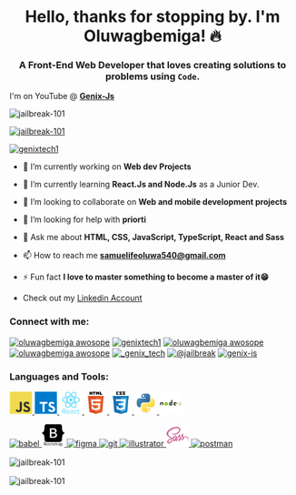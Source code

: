 <h1 align="center">Hello, thanks for stopping by. I'm Oluwagbemiga! 🔥</h1>
<h3 align="center">A Front-End Web Developer that loves creating solutions to problems using <code>Code</code>.</h3>

I'm on YouTube @ [**Genix-Js**](https://www.youtube.com/channel/UCoUdtpdcWXr-Wk0jLaLN04w)

<p align="left"> <img src="https://komarev.com/ghpvc/?username=jailbreak-101&label=Profile%20views&color=0e75b6&style=flat" alt="jailbreak-101" /> </p>

<p align="left"> <a href="https://github.com/ryo-ma/github-profile-trophy"><img src="https://github-profile-trophy.vercel.app/?username=jailbreak-101" alt="jailbreak-101" /></a> </p>

<p align="left"> <a href="https://twitter.com/genixtech1" target="blank"><img src="https://img.shields.io/twitter/follow/genixtech1?logo=twitter&style=for-the-badge" alt="genixtech1" /></a> </p>

- 🔭 I’m currently working on **Web dev Projects**

- 🌱 I’m currently learning **React.Js and Node.Js** as a Junior Dev.

- 👯 I’m looking to collaborate on **Web and mobile development projects**

- 🤝 I’m looking for help with **priorti**

- 💬 Ask me about **HTML, CSS, JavaScript, TypeScript, React and Sass**

- 📫 How to reach me **samuelifeoluwa540@gmail.com**

- ⚡ Fun fact **I love to master something to become a master of it😁**

- Check out my [Linkedin Account](www.linkedin.com/in/genix-jailbreak)

<!-- ### Blogs posts -->
<!-- BLOG-POST-LIST:START -->
<!-- BLOG-POST-LIST:END -->

<h3 align="left">Connect with me:</h3>
<p align="left">
<a href="https://dev.to/jailbreak" target="blank"><img align="center" src="https://raw.githubusercontent.com/rahuldkjain/github-profile-readme-generator/master/src/images/icons/Social/devto.svg" alt="oluwagbemiga awosope" height="30" width="40" /></a>
<a href="https://twitter.com/GenixTech1" target="blank"><img align="center" src="https://raw.githubusercontent.com/rahuldkjain/github-profile-readme-generator/master/src/images/icons/Social/twitter.svg" alt="genixtech1" height="30" width="40" /></a>
<a href="https://www.linkedin.com/in/genix-jailbreak/" target="blank"><img align="center" src="https://raw.githubusercontent.com/rahuldkjain/github-profile-readme-generator/master/src/images/icons/Social/linked-in-alt.svg" alt="oluwagbemiga awosope" height="30" width="40" /></a>
<a href="https://fb.com/oluwagbemiga awosope" target="blank"><img align="center" src="https://raw.githubusercontent.com/rahuldkjain/github-profile-readme-generator/master/src/images/icons/Social/facebook.svg" alt="oluwagbemiga awosope" height="30" width="40" /></a>
<a href="https://instagram.com/_genix_tech" target="blank"><img align="center" src="https://raw.githubusercontent.com/rahuldkjain/github-profile-readme-generator/master/src/images/icons/Social/instagram.svg" alt="_genix_tech" height="30" width="40" /></a>
<a href="https://hashnode.com/@jailbreak" target="blank"><img align="center" src="https://raw.githubusercontent.com/rahuldkjain/github-profile-readme-generator/master/src/images/icons/Social/hashnode.svg" alt="@jailbreak" height="30" width="40" /></a>
<a href="https://www.youtube.com/channel/UCoUdtpdcWXr-Wk0jLaLN04w" target="blank"><img align="center" src="https://raw.githubusercontent.com/rahuldkjain/github-profile-readme-generator/master/src/images/icons/Social/youtube.svg" alt="genix-js" height="30" width="40" /></a>
</p>

<h3 align="left">Languages and Tools:</h3>
<p align="left"> 
<a href="https://developer.mozilla.org/en-US/docs/Web/JavaScript" target="_blank" rel="noreferrer"> <img src="https://raw.githubusercontent.com/devicons/devicon/master/icons/javascript/javascript-original.svg" alt="javascript" width="40" height="40"/> </a> <a href="https://www.typescriptlang.org/" target="_blank" rel="noreferrer"> <img src="https://raw.githubusercontent.com/devicons/devicon/master/icons/typescript/typescript-original.svg" alt="typescript" width="40" height="40"/> </a> <a href="https://reactjs.org/" target="_blank" rel="noreferrer"> <img src="https://raw.githubusercontent.com/devicons/devicon/master/icons/react/react-original-wordmark.svg" alt="react" width="40" height="40"/> </a> <a href="https://www.w3.org/html/" target="_blank" rel="noreferrer"> <img src="https://raw.githubusercontent.com/devicons/devicon/master/icons/html5/html5-original-wordmark.svg" alt="html5" width="40" height="40"/> </a> <a href="https://www.w3schools.com/css/" target="_blank" rel="noreferrer"> <img src="https://raw.githubusercontent.com/devicons/devicon/master/icons/css3/css3-original-wordmark.svg" alt="css3" width="40" height="40"/> </a> <a href="https://www.python.org" target="_blank" rel="noreferrer"> <img src="https://raw.githubusercontent.com/devicons/devicon/master/icons/python/python-original.svg" alt="python" width="40" height="40"/> </a> <a href="https://nodejs.org" target="_blank" rel="noreferrer"> <img src="https://raw.githubusercontent.com/devicons/devicon/master/icons/nodejs/nodejs-original-wordmark.svg" alt="nodejs" width="40" height="40"/> </a>
</p>
  
<p align="left"> <a href="https://babeljs.io/" target="_blank" rel="noreferrer"> <img src="https://www.vectorlogo.zone/logos/babeljs/babeljs-icon.svg" alt="babel" width="40" height="40"/> </a> <a href="https://getbootstrap.com" target="_blank" rel="noreferrer"> <img src="https://raw.githubusercontent.com/devicons/devicon/master/icons/bootstrap/bootstrap-plain-wordmark.svg" alt="bootstrap" width="40" height="40"/> </a> <a href="https://www.figma.com/" target="_blank" rel="noreferrer"> <img src="https://www.vectorlogo.zone/logos/figma/figma-icon.svg" alt="figma" width="40" height="40"/> </a> <a href="https://git-scm.com/" target="_blank" rel="noreferrer"> <img src="https://www.vectorlogo.zone/logos/git-scm/git-scm-icon.svg" alt="git" width="40" height="40"/> </a> <a href="https://www.adobe.com/in/products/illustrator.html" target="_blank" rel="noreferrer"> <img src="https://www.vectorlogo.zone/logos/adobe_illustrator/adobe_illustrator-icon.svg" alt="illustrator" width="40" height="40"/> </a>   <a href="https://sass-lang.com" target="_blank" rel="noreferrer"> <img src="https://raw.githubusercontent.com/devicons/devicon/master/icons/sass/sass-original.svg" alt="sass" width="40" height="40"/> </a>
<a href="https://postman.com" target="_blank" rel="noreferrer"> <img src="https://www.vectorlogo.zone/logos/getpostman/getpostman-icon.svg" alt="postman" width="40" height="40"/> </a>
</p>

<p><img align="center" src="https://github-readme-stats.vercel.app/api/top-langs?username=jailbreak-101&show_icons=true&locale=en&layout=compact" alt="jailbreak-101" /></p>

<p><img align="center" src="https://github-readme-streak-stats.herokuapp.com/?user=jailbreak-101&" alt="jailbreak-101" /></p>


<!-- <h1 align="center">Hi 👋, I'm Oluwagbemiga</h1>
<h3 align="center">A FrontEnd Web Developer that just loves what he does.</h3>
<!-- -<h4> <span align="center" style = "font-size: 20px" > On YouTube as</span> [Genix-Js](https://www.youtube.com/channel/UCoUdtpdcWXr-Wk0jLaLN04w) </h4>->

<p align="left"> <img src="https://komarev.com/ghpvc/?username=jailbreak-101&label=Profile%20views&color=0e75b6&style=flat" alt="jailbreak-101" /> </p>

<!-- <p align="left"> <a href="https://github.com/ryo-ma/github-profile-trophy"><img src="https://github-profile-trophy.vercel.app/?username=jailbreak-101" alt="jailbreak-101" /></a> </p> -->
<!-- 
<p align="left"> <a href="https://twitter.com/genixtech1" target="blank"><img src="https://img.shields.io/twitter/follow/genixtech1?logo=twitter&style=for-the-badge" alt="genixtech1" /></a> </p>

- <img src="https://user-images.githubusercontent.com/100247352/235330471-7dd9ae6d-6c02-4d39-a90b-edc358f6dd8b.gif" height = 30 alt = "YouTube Gif" /> I'm on YouTube @ [Genix-Js](https://www.youtube.com/channel/UCoUdtpdcWXr-Wk0jLaLN04w)

- 🔭 I’m currently working on **ReactJs Projects** and also making commits

- 🌱 I’m currently learning **Sass, Node.Js and React Js**

- 👯 I’m looking to collaborate on **Open Source, Mobile and Web Dev** projects, as well as **hone** my skills in Web Development

- 💬 Ask me about **HTML, CSS and Javascript, TypeScript, ReactJs, and all that it is to Front-end web-dev**

- 📫 Hit me up at **samuelifeoluwa540@gmail.com**

- Check out my [Linkedin Account](www.linkedin.com/in/genix-jailbreak)

- ⚡ Fun fact **I Laugh a lot.**

<h3 align="left">Connect with me:</h3>
<p align="left">
<a href="https://twitter.com/genixtech1" target="blank"><img align="center" src="https://raw.githubusercontent.com/rahuldkjain/github-profile-readme-generator/master/src/images/icons/Social/twitter.svg" alt="genixtech1" height="30" width="40" /></a>
<a href="https://linkedin.com/in/oluwagbemiga awosope" target="blank"><img align="center" src="https://raw.githubusercontent.com/rahuldkjain/github-profile-readme-generator/master/src/images/icons/Social/linked-in-alt.svg" alt="oluwagbemiga awosope" height="30" width="40" /></a>
<a href="https://instagram.com/k.i.n.g_genix" target="blank"><img align="center" src="https://raw.githubusercontent.com/rahuldkjain/github-profile-readme-generator/master/src/images/icons/Social/instagram.svg" alt="k.i.n.g_genix" height="30" width="40" /></a>
<a href="https://hashnode.com/@jailbreak" target="blank"><img align="center" src="https://raw.githubusercontent.com/rahuldkjain/github-profile-readme-generator/master/src/images/icons/Social/hashnode.svg" alt="@jailbreak" height="30" width="40" /></a>
</p>

<h3 align="left">Languages and Tools:</h3>
<p align="left">  -->
<!--  HTML, CSS, JAVASCRIPT, REACT JS, BOOTSTRAP, SASS, BABEL, GIT, PYTHON, ADOBE ILLUSTRATOR.    -->
<!--  MORE TO COME: NODE.JS, EXPRESS.JS, TYPESCRIPT, REACT NATIVE, MONGO-DB PYTHON, FLUTTER, DART, JAVA, PHP, UI/UX, FIGMA, ILLUSTRATOR, CORELDRAW, XDESIGN, BLOCKCHAIN, DEVOPS.  -->
<!--   <a href="https://www.w3.org/html/" target="_blank" rel="noreferrer"> <img src="https://raw.githubusercontent.com/devicons/devicon/master/icons/html5/html5-original-wordmark.svg" alt="html5" width="40" height="40"/> </a>
  <a href="https://www.w3schools.com/css/" target="_blank" rel="noreferrer"> <img src="https://raw.githubusercontent.com/devicons/devicon/master/icons/css3/css3-original-wordmark.svg" alt="css3" width="40" height="40"/> </a>
  <a href="https://developer.mozilla.org/en-US/docs/Web/JavaScript" target="_blank" rel="noreferrer"> <img src="https://raw.githubusercontent.com/devicons/devicon/master/icons/javascript/javascript-original.svg" alt="javascript" width="40" height="40"/> </a>
   <a href="https://www.typescript.org" target="_blank" rel="noreferrer"> <img src="https://raw.githubusercontent.com/devicons/devicon/master/icons/typescript/typescript-original.svg" alt="typescript" width="40" height="40"/> </a>
  <a href="https://reactjs.org/" target="_blank" rel="noreferrer"> <img src="https://raw.githubusercontent.com/devicons/devicon/master/icons/react/react-original-wordmark.svg" alt="react" width="40" height="40"/> </a>
  <a href="https://getbootstrap.com" target="_blank" rel="noreferrer"> <img src="https://raw.githubusercontent.com/devicons/devicon/master/icons/bootstrap/bootstrap-plain-wordmark.svg" alt="bootstrap" width="40" height="40"/> </a>
  <a href="https://sass-lang.com" target="_blank" rel="noreferrer"> <img src="https://raw.githubusercontent.com/devicons/devicon/master/icons/sass/sass-original.svg" alt="sass" width="40" height="40"/> </a>
  <a href="https://babeljs.io/" target="_blank" rel="noreferrer"> <img src="https://www.vectorlogo.zone/logos/babeljs/babeljs-icon.svg" alt="babel" width="40" height="40"/> </a>   
  <a href="https://git-scm.com/" target="_blank" rel="noreferrer"> <img src="https://www.vectorlogo.zone/logos/git-scm/git-scm-icon.svg" alt="git" width="40" height="40"/> </a>
  <a href="https://www.adobe.com/in/products/illustrator.html" target="_blank" rel="noreferrer"> <img src="https://www.vectorlogo.zone/logos/adobe_illustrator/adobe_illustrator-icon.svg" alt="illustrator" width="40" height="40"/> </a>   -->
<!--   <a href="https://postman.com" target="_blank" rel="noreferrer"> <img src="https://www.vectorlogo.zone/logos/getpostman/getpostman-icon.svg" alt="postman" width="40" height="40"/> </a>   </p> -->
<!-- 
<h4 align = 'left'>My Tech Stack</h4>
<p align = 'left'> <a href="https://developer.mozilla.org/en-US/docs/Web/JavaScript" target="_blank" rel="noreferrer"> <img src="https://raw.githubusercontent.com/devicons/devicon/master/icons/javascript/javascript-original.svg" alt="javascript" width="40" height="40"/> </a>
  <a href="https://reactjs.org/" target="_blank" rel="noreferrer"> <img src="https://raw.githubusercontent.com/devicons/devicon/master/icons/react/react-original-wordmark.svg" alt="react" width="40" height="40"/> </a>
  <a href="https://www.typescript.org" target="_blank" rel="noreferrer"> <img src="https://raw.githubusercontent.com/devicons/devicon/master/icons/typescript/typescript-original.svg" alt="typescript" width="40" height="40"/> </a>
  <a href="https://reactjs.org/" target="_blank" rel="noreferrer"> 
  </p>

<p><img align="center" src="https://github-readme-stats.vercel.app/api/top-langs?username=jailbreak-101&show_icons=true&locale=en&layout=compact" alt="jailbreak-101" /></p> -->

<!-- <p><img align="center" src="https://github-readme-streak-stats.herokuapp.com/?user=jailbreak-101&" alt="jailbreak-101" /></p> --> 

